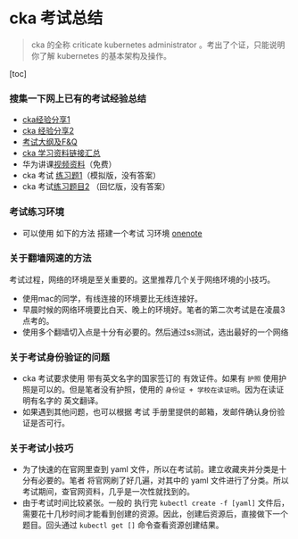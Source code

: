 # cka 考试总结

>  cka 的全称 criticate kubernetes administrator 。考出了个证，只能说明你了解 kubernetes 的基本架构及操作。


[toc]


### 搜集一下网上已有的考试经验总结

- [cka经验分享1](https://ottodeng.io/post/cka-exam/) 
- [cka 经验分享2](https://www.cnadn.net/post/2647.htm)
- [考试大纲及F&Q](https://github.com/hackstoic/kubernetes_practice/blob/master/%E5%85%B3%E4%BA%8EK8S%E7%9B%B8%E5%85%B3%E8%AE%A4%E8%AF%81%E7%9A%84%E8%AF%B4%E6%98%8E.md)
- [cka 学习资料链接汇总](https://github.com/hackstoic/kubernetes_practice/blob/master/%E5%8F%82%E8%80%83%E8%B5%84%E6%96%99.md)
- 华为讲课[视频资料](https://bbs.huaweicloud.com/forum/thread-11064-1-1.html)（免费）
- cka 考试 [练习题1](https://docs.google.com/document/d/1AMVwvVabPoYt-o1k8Uo7UlmlfsjQKVHDhDyKP3QqbOM/edit)（模拟版，没有答案）
- cka 考试[练习题目2](https://blog.spider.im/2018/06/26/cka-exam/) （回忆版，没有答案）


### 考试练习环境

- 可以使用 如下的方法 搭建一个考试 习环境 [onenote](https://github.com/arush-sal/cka-practice-environment)


### 关于翻墙网速的方法

考试过程，网络的环境是至关重要的。这里推荐几个关于网络环境的小技巧。

- 使用mac的同学，有线连接的环境要比无线连接好。
- 早晨时候的网络环境要比白天、晚上的环境好。笔者的第二次考试是在凌晨3点考的。
- 使用多个翻墙切入点是十分有必要的。然后通过ss测试，选出最好的一个网络

### 关于考试身份验证的问题

- cka 考试要求使用 带有英文名字的国家签订的 有效证件。如果有 `护照` 使用护照是可以的。但是笔者没有护照，使用的 `身份证 + 学校在读证明`。因为在读证明有名字的 英文翻译。
- 如果遇到其他问题，也可以根据 考试 手册里提供的邮箱，发邮件确认身份验证是否可行。

### 关于考试小技巧

- 为了快速的在官网里查到 yaml 文件，所以在考试前。建立收藏夹并分类是十分有必要的。笔者 将官网刷了好几遍，对其中的 yaml 文件进行了分类。所以考试期间，查官网资料，几乎是一次性就找到的。
- 由于考试时间比较紧张。一般的 执行完 `kubectl create -f [yaml]` 文件后，需要花十几秒时间才能看到创建的资源。因此，创建后资源后，直接做下一个题目。回头通过 `kubectl get []` 命令查看资源创建结果。





